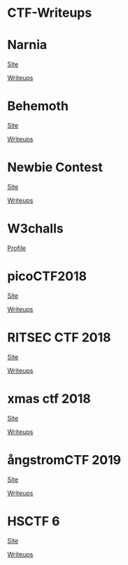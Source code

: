 # CTF-Writeups

<h1>Narnia</h1>
<p/><a href="http://overthewire.org/wargames/narnia">Site</a>
<p/><a href="https://github.com/MarcoGarlet/CTF-Writeups/tree/master/narnia">Writeups</a>
<h1>Behemoth</h1>
<p/><a href="http://overthewire.org/wargames/behemoth">Site</a>
<p/><a href="https://github.com/MarcoGarlet/CTF-Writeups/tree/master/behemoth">Writeups</a>
<h1>Newbie Contest</h1>
<p/><a href="https://www.newbiecontest.org">Site</a>
<p/><a href="https://github.com/MarcoGarlet/CTF-Writeups/tree/master/newbie">Writeups</a>
<h1>W3challs</h1>
<p/><a href="https://w3challs.com/profile/Mark">Profile</a>
<h1>picoCTF2018</h1>
<p/><a href="https://2018game.picoctf.com">Site</a>
<p/><a href="https://github.com/MarcoGarlet/CTF-Writeups/tree/master/picoCTF2018">Writeups</a>
<h1>RITSEC CTF 2018</h1>
<p/><a href="https://ctf.ritsec.club/">Site</a>
<p/><a href="https://github.com/MarcoGarlet/CTF-Writeups/tree/master/RITSEC2018">Writeups</a>
<h1>xmas ctf 2018</h1>
<p/><a href="https://www.xmas-ctf.cf/">Site</a>
<p/><a href="https://github.com/MarcoGarlet/CTF-Writeups/tree/master/xmas-ctf-2018">Writeups</a>
<h1>ångstromCTF 2019</h1>
<p/><a href="https://2019.angstromctf.com">Site</a>
<p/><a href="https://github.com/MarcoGarlet/CTF-Writeups/tree/master/angstrom2019">Writeups</a>
<h1>HSCTF 6</h1>
<p/><a href="https://ctf.hsctf.com">Site</a>
<p/><a href="https://github.com/MarcoGarlet/CTF-Writeups/tree/master/HSCTF6">Writeups</a>
